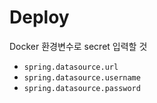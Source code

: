 # Deploy

Docker 환경변수로 secret 입력할 것

- `spring.datasource.url`
- `spring.datasource.username`
- `spring.datasource.password`
